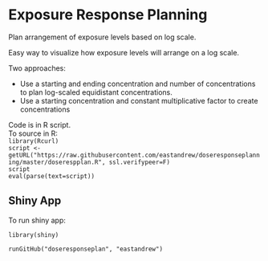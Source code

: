 # Exposure Response Planning
Plan arrangement of exposure levels based on log scale.

Easy way to visualize how exposure levels will arrange on a log scale.

Two approaches:  
* Use a starting and ending concentration and number of concentrations to plan log-scaled equidistant concentrations.
* Use a starting concentration and constant multiplicative factor to create concentrations

Code is in R script.  
To source in R:  
`library(Rcurl)`  
`script <- getURL("https://raw.githubusercontent.com/eastandrew/doseresponseplanning/master/doserespplan.R", ssl.verifypeer=F)`  
`script`  
`eval(parse(text=script))`  


## Shiny App ##
To run shiny app:

`library(shiny)`

`runGitHub("doseresponseplan", "eastandrew")`

